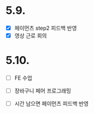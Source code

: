 # 5.9.

- [x] 페이먼츠 step2 피드백 반영
- [x] 영상 근로 회의

# 5.10.

- [ ] FE 수업
- [ ] 장바구니 페어 프로그래밍
- [ ] 시간 남으면 페이먼츠 피드백 반영

